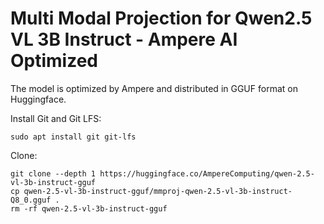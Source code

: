 # Multi Modal Projection for Qwen2.5 VL 3B Instruct - Ampere AI Optimized

The model is optimized by Ampere and distributed in GGUF format on Huggingface.

Install Git and Git LFS:
```
sudo apt install git git-lfs
```

Clone:
```shell
git clone --depth 1 https://huggingface.co/AmpereComputing/qwen-2.5-vl-3b-instruct-gguf
cp qwen-2.5-vl-3b-instruct-gguf/mmproj-qwen-2.5-vl-3b-instruct-Q8_0.gguf .
rm -rf qwen-2.5-vl-3b-instruct-gguf
```
